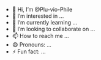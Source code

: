 - 👋 Hi, I’m @Plu-vio-Phile
- 👀 I’m interested in ...
- 🌱 I’m currently learning ...
- 💞️ I’m looking to collaborate on ...
- 📫 How to reach me ...
- 😄 Pronouns: ...
- ⚡ Fun fact: ...

<!---
Plu-vio-Phile/Plu-vio-Phile is a ✨ special ✨ repository because its `README.md` (this file) appears on your GitHub profile.
You can click the Preview link to take a look at your changes.
--->
